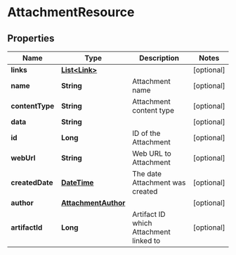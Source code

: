 
# AttachmentResource

## Properties
Name | Type | Description | Notes
------------ | ------------- | ------------- | -------------
**links** | [**List&lt;Link&gt;**](Link.md) |  |  [optional]
**name** | **String** | Attachment name |  [optional]
**contentType** | **String** | Attachment content type |  [optional]
**data** | **String** |  |  [optional]
**id** | **Long** | ID of the Attachment |  [optional]
**webUrl** | **String** | Web URL to Attachment |  [optional]
**createdDate** | [**DateTime**](DateTime.md) | The date Attachment was created |  [optional]
**author** | [**AttachmentAuthor**](AttachmentAuthor.md) |  |  [optional]
**artifactId** | **Long** | Artifact ID which Attachment linked to |  [optional]



